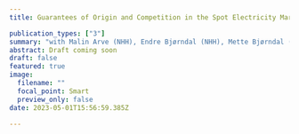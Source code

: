 ```yaml
---
title: Guarantees of Origin and Competition in the Spot Electricity Market

publication_types: ["3"]
summary: "with Malin Arve (NHH), Endre Bjørndal (NHH), Mette Bjørndal (NHH), Mario Blázquez (NHH)."
abstract: Draft coming soon
draft: false
featured: true
image:
  filename: ""
  focal_point: Smart
  preview_only: false
date: 2023-05-01T15:56:59.385Z

---
```

